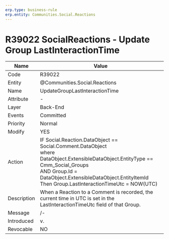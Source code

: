 ```yaml
---
erp.type: business-rule
erp.entity: Communities.Social.Reactions
---
```

# R39022 SocialReactions - Update Group LastInteractionTime
| Name | Value |
| ---- | ----- |
| Code | R39022 |
| Entity | @Communities.Social.Reactions |
| Name | UpdateGroupLastInteractionTime |
| Attribute | - |
| Layer | Back-End |
| Events | Committed |
| Priority | Normal |
| Modify | YES |
| Action | IF Social.Reaction.DataObject == Social.Comment.DataObject <br>where DataObject.ExtensibleDataObject.EntityType == Cmm_Social_Groups <br>AND Group.Id = DataObject.ExtensibleDataObject.EntityItemId <br>Then Group.LastInteractionTimeUtc = NOW(UTC)|
| Description| When a Reaction to a Comment is recorded, the current time in UTC is set in the LastInteractionTimeUtc field of that Group.|
| Message | /-|
| Introduced |v.|
| Revocable | NO |
